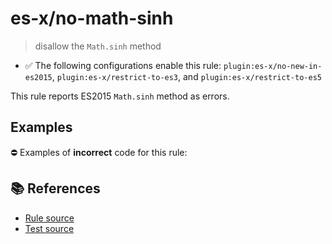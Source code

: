 # es-x/no-math-sinh
> disallow the `Math.sinh` method

- ✅ The following configurations enable this rule: `plugin:es-x/no-new-in-es2015`, `plugin:es-x/restrict-to-es3`, and `plugin:es-x/restrict-to-es5`

This rule reports ES2015 `Math.sinh` method as errors.

## Examples

⛔ Examples of **incorrect** code for this rule:

<eslint-playground type="bad" code="/*eslint es-x/no-math-sinh: error */
const n = Math.sinh(value)
" />

## 📚 References

- [Rule source](https://github.com/ota-meshi/eslint-plugin-es-x/blob/master/lib/rules/no-math-sinh.js)
- [Test source](https://github.com/ota-meshi/eslint-plugin-es-x/blob/master/tests/lib/rules/no-math-sinh.js)
